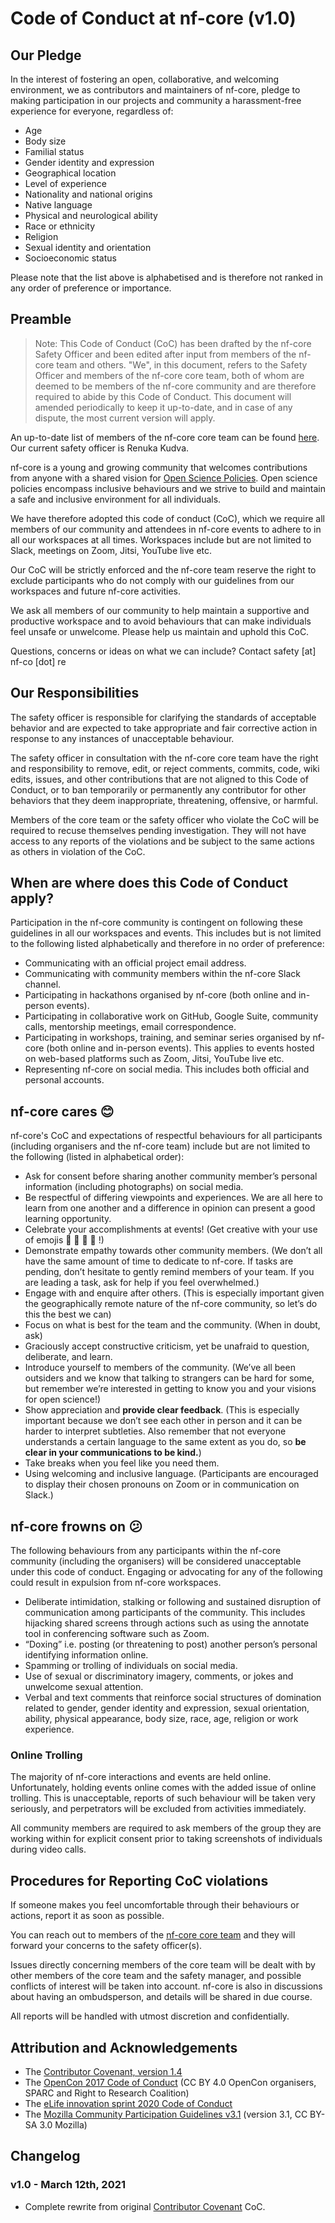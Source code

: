 # Code of Conduct at nf-core (v1.0)

## Our Pledge

In the interest of fostering an open, collaborative, and welcoming environment, we as contributors and maintainers of nf-core, pledge to making participation in our projects and community a harassment-free experience for everyone, regardless of:

- Age
- Body size
- Familial status
- Gender identity and expression
- Geographical location
- Level of experience
- Nationality and national origins
- Native language
- Physical and neurological ability
- Race or ethnicity
- Religion
- Sexual identity and orientation
- Socioeconomic status

Please note that the list above is alphabetised and is therefore not ranked in any order of preference or importance.

## Preamble

> Note: This Code of Conduct (CoC) has been drafted by the nf-core Safety Officer and been edited after input from members of the nf-core team and others. "We", in this document, refers to the Safety Officer and members of the nf-core core team, both of whom are deemed to be members of the nf-core community and are therefore required to abide by this Code of Conduct. This document will amended periodically to keep it up-to-date, and in case of any dispute, the most current version will apply.

An up-to-date list of members of the nf-core core team can be found [here](https://nf-co.re/about). Our current safety officer is Renuka Kudva.

nf-core is a young and growing community that welcomes contributions from anyone with a shared vision for [Open Science Policies](https://www.fosteropenscience.eu/taxonomy/term/8). Open science policies encompass inclusive behaviours and we strive to build and maintain a safe and inclusive environment for all individuals.

We have therefore adopted this code of conduct (CoC), which we require all members of our community and attendees in nf-core events to adhere to in all our workspaces at all times. Workspaces include but are not limited to Slack, meetings on Zoom, Jitsi, YouTube live etc.

Our CoC will be strictly enforced and the nf-core team reserve the right to exclude participants who do not comply with our guidelines from our workspaces and future nf-core activities.

We ask all members of our community to help maintain a supportive and productive workspace and to avoid behaviours that can make individuals feel unsafe or unwelcome. Please help us maintain and uphold this CoC.

Questions, concerns or ideas on what we can include? Contact safety [at] nf-co [dot] re

## Our Responsibilities

The safety officer is responsible for clarifying the standards of acceptable behavior and are expected to take appropriate and fair corrective action in response to any instances of unacceptable behaviour.

The safety officer in consultation with the nf-core core team have the right and responsibility to remove, edit, or reject comments, commits, code, wiki edits, issues, and other contributions that are not aligned to this Code of Conduct, or to ban temporarily or permanently any contributor for other behaviors that they deem inappropriate, threatening, offensive, or harmful.

Members of the core team or the safety officer who violate the CoC will be required to recuse themselves pending investigation. They will not have access to any reports of the violations and be subject to the same actions as others in violation of the CoC.

## When are where does this Code of Conduct apply?

Participation in the nf-core community is contingent on following these guidelines in all our workspaces and events. This includes but is not limited to the following listed alphabetically and therefore in no order of preference:

- Communicating with an official project email address.
- Communicating with community members within the nf-core Slack channel.
- Participating in hackathons organised by nf-core (both online and in-person events).
- Participating in collaborative work on GitHub, Google Suite, community calls, mentorship meetings, email correspondence.
- Participating in workshops, training, and seminar series organised by nf-core (both online and in-person events). This applies to events hosted on web-based platforms such as Zoom, Jitsi, YouTube live etc.
- Representing nf-core on social media. This includes both official and personal accounts.

## nf-core cares 😊

nf-core's CoC and expectations of respectful behaviours for all participants (including organisers and the nf-core team) include but are not limited to the following (listed in alphabetical order):

- Ask for consent before sharing another community member’s personal information (including photographs) on social media.
- Be respectful of differing viewpoints and experiences. We are all here to learn from one another and a difference in opinion can present a good learning opportunity.
- Celebrate your accomplishments at events! (Get creative with your use of emojis 🎉 🥳 💯 🙌 !)
- Demonstrate empathy towards other community members. (We don’t all have the same amount of time to dedicate to nf-core. If tasks are pending, don’t hesitate to gently remind members of your team. If you are leading a task, ask for help if you feel overwhelmed.)
- Engage with and enquire after others. (This is especially important given the geographically remote nature of the nf-core community, so let’s do this the best we can)
- Focus on what is best for the team and the community. (When in doubt, ask)
- Graciously accept constructive criticism, yet be unafraid to question, deliberate, and learn.
- Introduce yourself to members of the community. (We’ve all been outsiders and we know that talking to strangers can be hard for some, but remember we’re interested in getting to know you and your visions for open science!)
- Show appreciation and **provide clear feedback**. (This is especially important because we don’t see each other in person and it can be harder to interpret subtleties. Also remember that not everyone understands a certain language to the same extent as you do, so **be clear in your communications to be kind.**)
- Take breaks when you feel like you need them.
- Using welcoming and inclusive language. (Participants are encouraged to display their chosen pronouns on Zoom or in communication on Slack.)

## nf-core frowns on 😕

The following behaviours from any participants within the nf-core community (including the organisers) will be considered unacceptable under this code of conduct. Engaging or advocating for any of the following could result in expulsion from nf-core workspaces.

- Deliberate intimidation, stalking or following and sustained disruption of communication among participants of the community. This includes hijacking shared screens through actions such as using the annotate tool in conferencing software such as Zoom.
- “Doxing” i.e. posting (or threatening to post) another person’s personal identifying information online.
- Spamming or trolling of individuals on social media.
- Use of sexual or discriminatory imagery, comments, or jokes and unwelcome sexual attention.
- Verbal and text comments that reinforce social structures of domination related to gender, gender identity and expression, sexual orientation, ability, physical appearance, body size, race, age, religion or work experience.

### Online Trolling

The majority of nf-core interactions and events are held online. Unfortunately, holding events online comes with the added issue of online trolling. This is unacceptable, reports of such behaviour will be taken very seriously, and perpetrators will be excluded from activities immediately.

All community members are required to ask members of the group they are working within for explicit consent prior to taking screenshots of individuals during video calls.

## Procedures for Reporting CoC violations

If someone makes you feel uncomfortable through their behaviours or actions, report it as soon as possible.

You can reach out to members of the [nf-core core team](https://nf-co.re/about) and they will forward your concerns to the safety officer(s).

Issues directly concerning members of the core team will be dealt with by other members of the core team and the safety manager, and possible conflicts of interest will be taken into account. nf-core is also in discussions about having an ombudsperson, and details will be shared in due course.

All reports will be handled with utmost discretion and confidentially.

## Attribution and Acknowledgements

- The [Contributor Covenant, version 1.4](http://contributor-covenant.org/version/1/4)
- The [OpenCon 2017 Code of Conduct](http://www.opencon2017.org/code_of_conduct) (CC BY 4.0 OpenCon organisers, SPARC and Right to Research Coalition)
- The [eLife innovation sprint 2020 Code of Conduct](https://sprint.elifesciences.org/code-of-conduct/)
- The [Mozilla Community Participation Guidelines v3.1](https://www.mozilla.org/en-US/about/governance/policies/participation/) (version 3.1, CC BY-SA 3.0 Mozilla)

## Changelog

### v1.0 - March 12th, 2021

- Complete rewrite from original [Contributor Covenant](http://contributor-covenant.org/) CoC.
